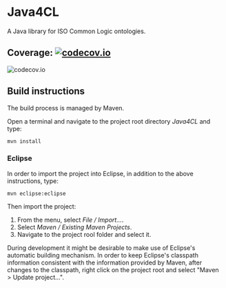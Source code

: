 Java4CL
=======

A Java library for ISO Common Logic ontologies.

Coverage: [![codecov.io](http://codecov.io/github/ag-csw/Java4CL/coverage.svg?branch=java8)](http://codecov.io/github/ag-csw/Java4CL?branch=java8)
--------
![codecov.io](http://codecov.io/github/ag-csw/Java4CL/branch.svg?branch=java8)

Build instructions
------------------

The build process is managed by Maven.

Open a terminal and navigate to the project root directory *Java4CL* and type:

    mvn install

### Eclipse

In order to import the project into Eclipse, in addition to the above instructions, type:

    mvn eclipse:eclipse
    
Then import the project:

1. From the menu, select *File / Import...*.
2. Select *Maven / Existing Maven Projects*.
3. Navigate to the project rool folder and select it.

During development it might be desirable to make use of Eclipse's automatic
building mechanism. In order to keep Eclipse's classpath information consistent
with the information provided by Maven, after changes to the classpath, right
click on the project root and select "Maven \> Update project...".


